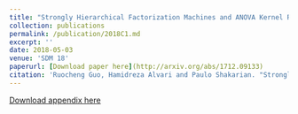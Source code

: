 ```yaml
---
title: "Strongly Hierarchical Factorization Machines and ANOVA Kernel Regression"
collection: publications
permalink: /publication/2018C1.md
excerpt: ''
date: 2018-05-03
venue: 'SDM 18'
paperurl: [Download paper here](http://arxiv.org/abs/1712.09133)
citation: 'Ruocheng Guo, Hamidreza Alvari and Paulo Shakarian. "Strongly Hierarchical Factorization Machines and ANOVA Kernel Regression." <i>SDM 2018 (to appear)</i>.'
---
```


[Download appendix here](http://rguo41.github.io/files/2018C1A.pdf)

